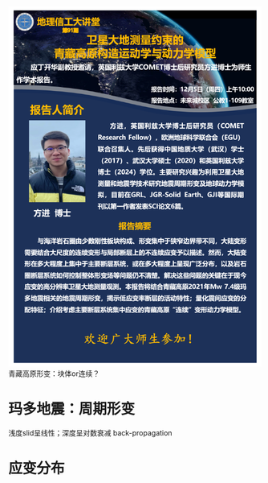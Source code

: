 ![report](../asset/blog/report_241205.jpg)
青藏高原形变：块体or连续？
# 玛多地震：周期形变
浅度slid呈线性；深度呈对数衰减
back-propagation
# 应变分布